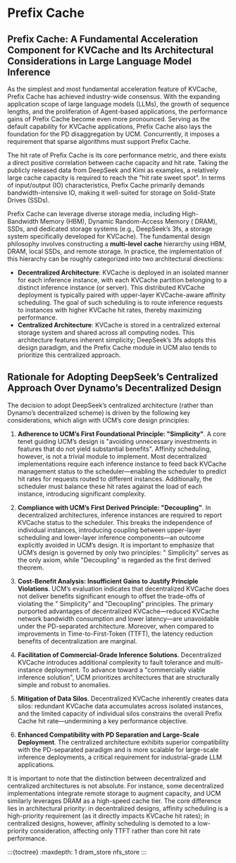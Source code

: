 # Prefix Cache

## Prefix Cache: A Fundamental Acceleration Component for KVCache and Its Architectural Considerations in Large Language Model Inference

As the simplest and most fundamental acceleration feature of KVCache, Prefix Cache has achieved industry-wide consensus.
With the expanding application scope of large language models (LLMs), the growth of sequence lengths, and the
proliferation of Agent-based applications, the performance gains of Prefix Cache become even more pronounced. Serving as
the default capability for KVCache applications, Prefix Cache also lays the foundation for the PD disaggregation by UCM.
Concurrently, it imposes a requirement that sparse algorithms must support Prefix Cache.

The hit rate of Prefix Cache is its core performance metric, and there exists a direct positive correlation between
cache capacity and hit rate. Taking the publicly released data from DeepSeek and Kimi as examples, a relatively large
cache capacity is required to reach the "hit rate sweet spot". In terms of input/output (IO) characteristics, Prefix
Cache primarily demands bandwidth-intensive IO, making it well-suited for storage on Solid-State Drives (SSDs).

Prefix Cache can leverage diverse storage media, including High-Bandwidth Memory (HBM), Dynamic Random-Access Memory (
DRAM), SSDs, and dedicated storage systems (e.g., DeepSeek’s 3fs, a storage system specifically developed for KVCache).
The fundamental design philosophy involves constructing a **multi-level cache** hierarchy using HBM, DRAM, local SSDs,
and
remote storage. In practice, the implementation of this hierarchy can be roughly categorized into two architectural
directions:

- **Decentralized Architecture**: KVCache is deployed in an isolated manner for each inference instance, with each
  KVCache
  partition belonging to a distinct inference instance (or server). This distributed KVCache deployment is typically
  paired with upper-layer KVCache-aware affinity scheduling. The goal of such scheduling is to route inference requests
  to instances with higher KVCache hit rates, thereby maximizing performance.
- **Centralized Architecture**: KVCache is stored in a centralized external storage system and shared across all
  computing
  nodes. This architecture features inherent simplicity; DeepSeek’s 3fs adopts this design paradigm, and the Prefix
  Cache module in UCM also tends to prioritize this centralized approach.

## Rationale for Adopting DeepSeek’s Centralized Approach Over Dynamo’s Decentralized Design

The decision to adopt DeepSeek’s centralized architecture (rather than Dynamo’s decentralized scheme) is driven by the
following key considerations, which align with UCM’s core design principles:

1. **Adherence to UCM’s First Foundational Principle: "Simplicity"**. A core tenet guiding UCM’s design is "avoiding
   unnecessary investments in features that do not yield substantial benefits". Affinity scheduling, however, is not a
   trivial module to implement. Most decentralized implementations require each inference instance to feed back KVCache
   management status to the scheduler—enabling the scheduler to predict hit rates for requests routed to different
   instances. Additionally, the scheduler must balance these hit rates against the load of each instance, introducing
   significant complexity.

2. **Compliance with UCM’s First Derived Principle: "Decoupling"**. In decentralized architectures, inference instances
   are required to report KVCache status to the scheduler. This breaks the independence of individual instances,
   introducing coupling between upper-layer scheduling and lower-layer inference components—an outcome explicitly
   avoided in UCM’s design. It is important to emphasize that UCM’s design is governed by only two principles: "
   Simplicity" serves as the only axiom, while "Decoupling" is regarded as the first derived theorem.

3. **Cost-Benefit Analysis: Insufficient Gains to Justify Principle Violations**. UCM’s evaluation indicates that
   decentralized KVCache does not deliver benefits significant enough to offset the trade-offs of violating the "
   Simplicity" and "Decoupling" principles. The primary purported advantages of decentralized KVCache—reduced KVCache
   network bandwidth consumption and lower latency—are unavoidable under the PD-separated architecture. Moreover, when
   compared to improvements in Time-to-First-Token (TTFT), the latency reduction benefits of decentralization are
   marginal.

4. **Facilitation of Commercial-Grade Inference Solutions**. Decentralized KVCache introduces additional complexity to
   fault tolerance and multi-instance deployment. To advance toward a "commercially viable inference solution", UCM
   prioritizes architectures that are structurally simple and robust to anomalies.

5. **Mitigation of Data Silos**. Decentralized KVCache inherently creates data silos: redundant KVCache data accumulates
   across isolated instances, and the limited capacity of individual silos constrains the overall Prefix Cache hit
   rate—undermining a key performance objective.

6. **Enhanced Compatibility with PD Separation and Large-Scale Deployment**. The centralized architecture exhibits
   superior compatibility with the PD-separated paradigm and is more scalable for large-scale inference deployments, a
   critical requirement for industrial-grade LLM applications.

It is important to note that the distinction between decentralized and centralized architectures is not absolute. For
instance, some decentralized implementations integrate remote storage to augment capacity, and UCM similarly leverages
DRAM as a high-speed cache tier. The core difference lies in architectural priority: in decentralized designs, affinity
scheduling is a high-priority requirement (as it directly impacts KVCache hit rates); in centralized designs, however,
affinity scheduling is demoted to a low-priority consideration, affecting only TTFT rather than core hit rate
performance.

:::{toctree}
:maxdepth: 1
dram_store
nfs_store
:::